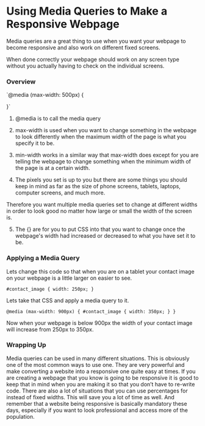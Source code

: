 # Using Media Queries to Make a Responsive Webpage

Media queries are a great thing to use when you want your webpage to become responsive and also work on different fixed screens. 

When done correctly your webpage should work on any screen type without you actually having to check on the individual screens.

### Overview

`@media (max-width: 500px) {
	
}`

1. @media is to call the media query

2. max-width is used when you want to change something in the webpage to look differently when the maximum width of the page is what you specify it to be.

3. min-width works in a similar way that max-width does except for you are telling the webpage to change something when the minimum width of the page is at a certain width.

4. The pixels you set is up to you but there are some things you should keep in mind as far as the size of phone screens, tablets, laptops, computer screens, and much more. 

Therefore you want multiple media queries set to change at different widths in order to look good no matter how large or small the width of the screen is.

5. The {} are for you to put CSS into that you want to change once the webpage's width had increased or decreased to what you have set it to be.

### Applying a Media Query

Lets change this code so that when you are on a tablet your contact image on your webpage is a little larger on easier to see.

`#contact_image {
	width: 250px;
}`

Lets take that CSS and apply a media query to it.

`@media (max-width: 900px) {
	#contact_image {
		width: 350px;
	}
}`

Now when your webpage is below 900px the width of your contact image will increase from 250px to 350px.

### Wrapping Up

Media queries can be used in many different situations. This is obviously one of the most common ways to use one. They are very powerful and make converting a website into a responsive one quite easy at times. If you are creating a webpage that you know is going to be responsive it is good to keep that in mind when you are making it so that you don’t have to re-write code. There are also a lot of situations that you can use percentages for instead of fixed widths. This will save you a lot of time as well. And remember that a website being responsive is basically mandatory these days, especially if you want to look professional and access more of the population.

